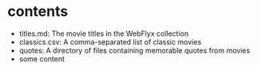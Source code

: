 # contents

- titles.md: The movie titles in the WebFlyx collection
- classics.csv: A comma-separated list of classic movies
- quotes: A directory of files containing memorable quotes from movies
- some content
